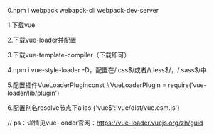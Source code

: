 0.npm i webpack webapck-cli webpack-dev-server

1.下载vue

2.下载vue-loader并配置

3.下载vue-template-compiler（下载即可）

4.npm i vue-style-loader -D，配置在/\.css$/或者/\.less$/，/\.sass$/中

5.配置插件VueLoaderPluginconst #VueLoaderPlugin = require('vue-loader/lib/plugin')

6.配置别名resolve节点下alias:{'vue$':'vue/dist/vue.esm.js'}

// ps：详情见vue-loader官网：https://vue-loader.vuejs.org/zh/guid

